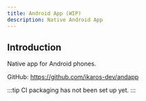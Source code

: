 ```yaml
---
title: Android App (WIP)
description: Native Android App
---
```


## Introduction

Native app for Android phones.

GitHub: <https://github.com/ikaros-dev/andapp>

:::tip
CI packaging has not been set up yet.
:::
